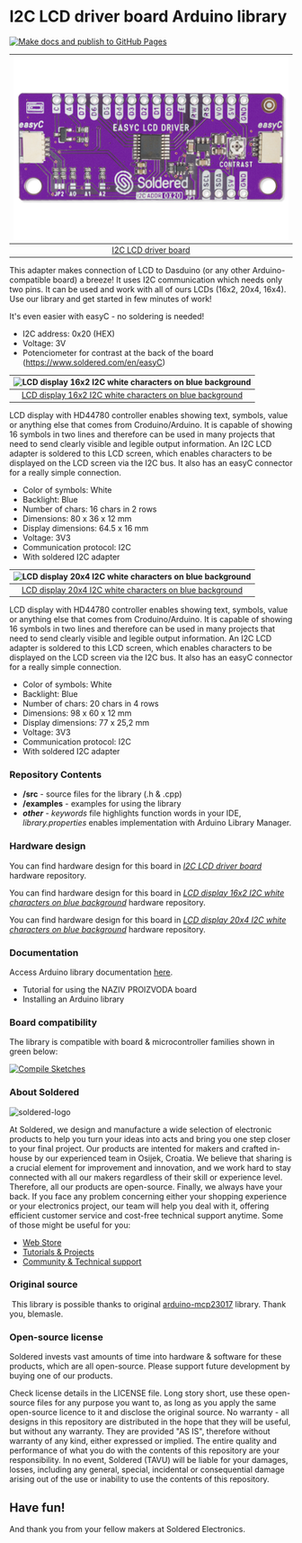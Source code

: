 # I2C LCD driver board Arduino library

[![Make docs and publish to GitHub Pages](https://github.com/e-radionicacom/Soldered-16x2-LCD-Arduino-Library/actions/workflows/make_docs.yml/badge.svg?branch=dev)](https://github.com/e-radionicacom/Soldered-16x2-LCD-Arduino-Library/actions/workflows/make_docs.yml)

| ![I2C LCD driver board](https://github.com/SolderedElectronics/I2C-LCD-driver-board-hardware-design/blob/main/OUTPUTS/V1.2.2/333003.jpg) |
| :---------------------------------------------------------------------------------------------: |
| [I2C LCD driver board](https://www.solde.red/333003)       
                                                   

This adapter makes connection of LCD to Dasduino (or any other Arduino-compatible board) a breeze! It uses I2C communication which needs only two pins. It can be used and work with all of ours LCDs (16x2, 20x4, 16x4). Use our library and get started in few minutes of work!

It's even easier with easyC - no soldering is needed!

- I2C address: 0x20 (HEX)
- Voltage: 3V
- Potenciometer for contrast at the back of the board
(https://www.soldered.com/en/easyC)

| ![LCD display 16x2 I2C white characters on blue background](https://upload.wikimedia.org/wikipedia/commons/8/8f/Example_image.svg) |
| :---------------------------------------------------------------------------------------------: |
| [LCD display 16x2 I2C white characters on blue background](https://www.solde.red/333171)   

LCD display with HD44780 controller enables showing text, symbols, value or anything else that comes from Croduino/Arduino. It is capable of showing 16 symbols in two lines and therefore can be used in many projects that need to send clearly visible and legible output information. An I2C LCD adapter is soldered to this LCD screen, which enables characters to be displayed on the LCD screen via the I2C bus. It also has an easyC connector for a really simple connection.

- Color of symbols: White
- Backlight: Blue
- Number of chars: 16 chars in 2 rows
- Dimensions: 80 x 36 x 12 mm
- Display dimensions: 64.5 x 16 mm
- Voltage: 3V3
- Communication protocol: I2C
- With soldered I2C adapter

| ![LCD display 20x4 I2C white characters on blue background](https://upload.wikimedia.org/wikipedia/commons/8/8f/Example_image.svg) |
| :---------------------------------------------------------------------------------------------: |
| [LCD display 20x4 I2C white characters on blue background](https://www.solde.red/333172)     

LCD display with HD44780 controller enables showing text, symbols, value or anything else that comes from Croduino/Arduino. It is capable of showing 16 symbols in two lines and therefore can be used in many projects that need to send clearly visible and legible output information. An I2C LCD adapter is soldered to this LCD screen, which enables characters to be displayed on the LCD screen via the I2C bus. It also has an easyC connector for a really simple connection.

- Color of symbols: White
- Backlight: Blue
- Number of chars: 20 chars in 4 rows
- Dimensions: 98 x 60 x 12 mm
- Display dimensions: 77 x 25,2 mm
- Voltage: 3V3
- Communication protocol: I2C
- With soldered I2C adapter

### Repository Contents
- **/src** - source files for the library (.h & .cpp)
- **/examples** - examples for using the library
- ***other*** - *keywords* file highlights function words in your IDE, *library.properties* enables implementation with Arduino Library Manager.

### Hardware design
You can find hardware design for this board in [*I2C LCD driver board*](https://github.com/SolderedElectronics/I2C-LCD-driver-board-hardware-design) hardware repository.

You can find hardware design for this board in [*LCD display 16x2 I2C white characters on blue background*](https://github.com/SolderedElectronics/NAZIVPROIZVODA-hardware-design) hardware repository.

You can find hardware design for this board in [*LCD display 20x4 I2C white characters on blue background*](https://github.com/SolderedElectronics/NAZIVPROIZVODA-hardware-design) hardware repository.

### Documentation

Access Arduino library documentation [here](https://SolderedElectronics.github.io/Soldered-16x2-LCD-Arduino-Library/).

- Tutorial for using the NAZIV PROIZVODA board
- Installing an Arduino library

### Board compatibility

The library is compatible with board & microcontroller families shown in green below: 

[![Compile Sketches](http://github-actions.40ants.com/e-radionicacom/Soldered-16x2-LCD-Arduino-Library/matrix.svg?branch=dev&only=Compile%20Sketches)](https://github.com/e-radionicacom/Soldered-16x2-LCD-Arduino-Library/actions/workflows/compile_test.yml)


### About Soldered
<img src="https://raw.githubusercontent.com/e-radionicacom/Soldered-16x2-LCD-Arduino-Library/dev/extras/Soldered-logo-color.png" alt="soldered-logo" width="500"/>

At Soldered, we design and manufacture a wide selection of electronic products to help you turn your ideas into acts and bring you one step closer to your final project. Our products are intented for makers and crafted in-house by our experienced team in Osijek, Croatia. We believe that sharing is a crucial element for improvement and innovation, and we work hard to stay connected with all our makers regardless of their skill or experience level. Therefore, all our products are open-source. Finally, we always have your back. If you face any problem concerning either your shopping experience or your electronics project, our team will help you deal with it, offering efficient customer service and cost-free technical support anytime. Some of those might be useful for you:

- [Web Store](https://www.soldered.com/shop)
- [Tutorials & Projects](https://soldered.com/learn)
- [Community & Technical support](https://soldered.com/community)


### Original source
​
This library is possible thanks to original [arduino-mcp23017](https://github.com/blemasle/arduino-mcp23017) library. Thank you, blemasle. 


### Open-source license
Soldered invests vast amounts of time into hardware & software for these products, which are all open-source. Please support future development by buying one of our products. 

Check license details in the LICENSE file. Long story short, use these open-source files for any purpose you want to, as long as you apply the same open-source licence to it and disclose the original source. No warranty - all designs in this repository are distributed in the hope that they will be useful, but without any warranty. They are provided "AS IS", therefore without warranty of any kind, either expressed or implied. The entire quality and performance of what you do with the contents of this repository are your responsibility. In no event, Soldered (TAVU) will be liable for your damages, losses, including any general, special, incidental or consequential damage arising out of the use or inability to use the contents of this repository. 

## Have fun! 
And thank you from your fellow makers at Soldered Electronics.
